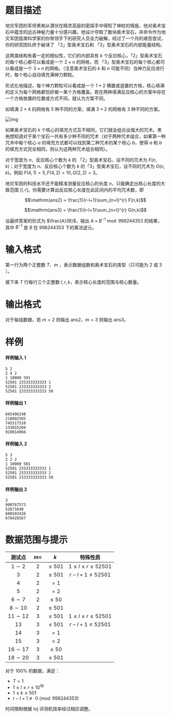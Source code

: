 
# 题目描述

地灾军团的军师黑袍从潜伏在精灵高层的密探手中得知了神杖的情报，他对奥术宝石中蕴含的远古神秘力量十分感兴趣。他设计夺取了数块奥术宝石，并命令作为地灾军团首席科学家的你带领手下的研究人员全力破解。经过了一个月的艰苦尝试，你的研究团队终于破译了 「$2$」型奥术宝石和 「$3$」型奥术宝石的内部能量结构。

这两类结构有着一定的相似性，它们的内部具有 $k$ 个反应核心，「$2$」型奥术宝石的每个核心都可以看成是一个 $2 \times n$ 的网格，而 「$3$」型奥术宝石的每个核心都可以看成是一个 $3 \times n$ 的网格。（注意奥术宝石的 $k$ 和 $n$ 可能不同）当神力反应进行时，每个核心自动填充满神力颗粒。

形式化地描述，每个神力颗粒可以看成是一个 $1 \times 2$ 横置或竖置的方格，核心填满的定义为每个网格都恰好被一某个方格覆盖。若在两种填满反应核心的方案中存在一个方格放置的位置或方式不同，就认为方案不同。

如填满 $2×4$ 的网格有 $5$ 种不同的方案，填满 $3×2$ 的网格有 $3$ 种不同的方案。

![img](/source/guoj/1212/img/aHR0cHM6Ly9sb2otaW1nLnVweXVuLm1lbmNpLm1lbXNldDAuY24vMjAxOS8wNC8yMy81Y2JlZjM2ODE4MjUyLnBuZw==.png)

如果奥术宝石的 $k$ 个核心的填充方式互不相同，它们就会组合出强大的咒术。黑袍想知道对于某个宝石一共有多少种不同的咒术（对于两种咒术组合，如果第一种咒术中每个核心 $a$ 的填充方式都可以找到第二种咒术的某个核心 $b$，使得 $a$ 和 $b$ 的填充方式完全相同，则认为这两种咒术组合相同）。

对于宽度为 $n$、反应核心个数为 $k$ 的 「$2$」型奥术宝石，设不同的咒术为 $F(n,k)$；对于宽度为 $n$、反应核心个数为 $k$ 的「$3$」型奥术宝石，设不同的咒术为 $G(n,k)$。例如 $F(4,1) = 5,F(4,2) = 10,G(2,2) = 3$。

地灾军团的科技水平还不能精准测量反应核心的长度 $n$，只能确定出核心长度的大致范围 $[l,r]$。你需要计算出反应核心长度在此区间内的平均咒术数，即

$$\mathrm{ans2} = \frac{1}{r-l+1}\sum_{n=l}^{r} F(n,k)$$

$$\mathrm{ans3} = \frac{1}{r-l+1}\sum_{n=l}^{r} G(n,k)$$

设最终答案的形式为 $\frac{A}{B}$，输出 $A \times B^{-1} \bmod 998244353$ 的结果，其中 $B^{-1}$ 是 $B$ 在 $998244353$ 下的乘法逆元。


# 输入格式

第一行为两个正整数 $T$、$m$ ，表示数据组数和奥术宝石的类型（只可能为 $2$ 或 $3$ ）。

接下来 $T$ 行每行三个正整数 $l,r,k$，表示核心长度的范围与核心数量。




# 输出格式

对于每组数据，若 $m=2$ 则输出 $\mathrm{ans2}$，$m=3$ 则输出 $\mathrm{ans3}$。


# 样例

#### 样例输入 1

```plain
5 2
2 4 2
1 10000 501
52501 233333333333 1
52501 233333333333 2
52501 233333333333 50
```

#### 样例输出 1

```plain
665496240
218802505
745517510
133015204
910014966
```

#### 样例输入 2

```plain
5 3
2 2 2
1 10000 501
52501 233333333333 1
52501 233333333333 2
52501 233333333333 50
```

#### 样例输出 2

```plain
3
900767573
52671648
600503426
678428567
```

# 数据范围与提示

| 测试点 | $m=$ | $k$ | 特殊性质 |
|:-:|:-:|:-:|:-:|
| $1\sim 2$ | $2$ | $\le 501$ | $1\le l \le r \le 52501$ |
| $3$ | $2$ | $\le 501$ | $r - l + 1 \le 52501$ |
| $4$ | $2$ | $=1$ ||
| $5$ | $2$ | $=2$ ||
| $6\sim 7$ | $2$ | $\le 50$ ||
| $8\sim 10$ | $2$ | $\le 501$ ||
| $11\sim 12$ | $3$ | $\le 501$ | $1\le l \le r \le 52501$ |
| $13$ | $3$ | $\le 501$ | $r - l + 1 \le 52501$ |
| $14$ | $3$ | $=1$ ||
| $15$ | $3$ | $=2$ ||
| $16\sim 17$ | $3$ | $\le 50$ ||
| $18\sim 20$ | $3$ | $\le 501$ ||

对于 $100\%$ 的数据，满足：
- $T=1$
- $1\le l\le r\le 10^{18}$
- $1\le k \le 501$
- $r - l + 1 \not \equiv 0 \pmod {998244353}$

时间限制根据 loj 评测机效率经过相应调整。

